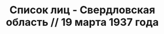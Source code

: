 ---
title: Список лиц - Свердловская область // 19 марта 1937 года
description: РГАСПИ, ф.17, т.1, оп.171, дело 409, лист 30
images:
- /disk/pictures/v01/17-171-409-030.jpg
- /disk/pictures/v01/17-171-409-031.jpg
- /disk/pictures/v01/17-171-409-032.jpg
- /disk/pictures/v01/17-171-409-033.jpg
- /disk/pictures/v01/17-171-409-034.jpg
- /disk/pictures/v01/17-171-409-035.jpg
---